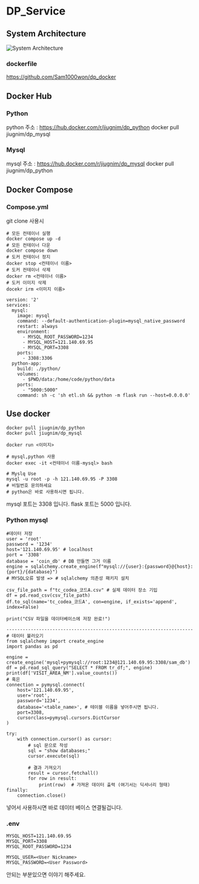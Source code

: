 # DP_Service
## System Architecture
![System Architecture](https://github.com/DJMLteam2/DP_Service/assets/135206238/cebda86c-e8df-4bee-bf3a-18be9d2b7024)
### dockerfile
https://github.com/Sam1000won/dp_docker 
## Docker Hub
### Python
python 주소 : https://hub.docker.com/r/jiugnim/dp_python
docker pull jiugnim/dp_mysql
### Mysql
mysql 주소 : https://hub.docker.com/r/jiugnim/dp_mysql
docker pull jiugnim/dp_python
## Docker Compose
### Compose.yml
git clone 사용시 
```
# 모든 컨테이너 실행
docker compose up -d
# 모든 컨테이너 다운
docker compose down
# 도커 컨테이너 정지
docker stop <컨테이너 이름>
# 도커 컨테이너 삭제
docker rm <컨테이너 이름>
# 도커 이미지 삭제
docekr irm <이미지 이름>
```
```
version: '2'
services:
  mysql:
    image: mysql
    command: --default-authentication-plugin=mysql_native_password
    restart: always
    environment:
      - MYSQL_ROOT_PASSWORD=1234
      - MYSQL_HOST=121.140.69.95
      - MYSQL_PORT=3308
    ports:
      - 3308:3306
  python-app:
    build: ./python/
    volumes:
      - $PWD/data:/home/code/python/data
    ports:
      - "5000:5000"
    command: sh -c 'sh etl.sh && python -m flask run --host=0.0.0.0'
```
## Use docker 
```
docker pull jiugnim/dp_python
docker pull jiugnim/dp_mysql

docker run <이미지>

# mysql,python 사용
docker exec -it <컨테이너 이름-mysql> bash

# Myslq Use
mysql -u root -p -h 121.140.69.95 -P 3308
# 비밀번호 문의하세요
# python은 바로 사용하시면 됩니다. 
```
mysql 포트는 3308 입니다.
flask 포트는 5000 입니다.
### Python mysql
```
#데이터 저장
user = 'root'
password = '1234'
host='121.140.69.95' # localhost
port = '3308'
database = 'coin_db' # DB 만들면 그거 이름
engine = sqlalchemy.create_engine(f"mysql://{user}:{password}@{host}:{port}/{database}")
# MYSQL오류 발생 => # sqlalchemy 의존성 패키지 설치

csv_file_path = f"tc_codea_코드A.csv" # 실제 데이터 장소 기입
df = pd.read_csv(csv_file_path)
df.to_sql(name='tc_codea_코드A', con=engine, if_exists='append', index=False)

print("CSV 파일을 데이터베이스에 저장 완료!")

---------------------------------------------------------------------
# 데이터 불러오기
from sqlalchemy import create_engine
import pandas as pd

engine = create_engine('mysql+pymysql://root:1234@121.140.69.95:3308/sam_db')
df = pd.read_sql_query("SELECT * FROM tr_df;", engine)
print(df['VISIT_AREA_NM'].value_counts())
# 혹은
connection = pymysql.connect(
    host='121.140.69.95',
    user='root',
    password='1234',
    database='<table_name>', # 테이블 이름을 넣어주시면 됩니다.
    port=3308,
    cursorclass=pymysql.cursors.DictCursor
)

try:
    with connection.cursor() as cursor:
        # sql 문으로 작성
        sql = "show databases;"
        cursor.execute(sql)
        
        # 결과 가져오기
        result = cursor.fetchall()
        for row in result:
            print(row)  # 가져온 데이터 출력 (여기서는 딕셔너리 형태)
finally:
    connection.close()

```
넣어서 사용하시면 바로 데이터 베이스 연결될겁니다. 

### .env
```
MYSQL_HOST=121.140.69.95
MYSQL_PORT=3308
MYSQL_ROOT_PASSWORD=1234

MYSQL_USER=<User Nickname>
MYSQL_PASSWORD=<User Password>
```
안되는 부분있으면 이야기 해주세요.
